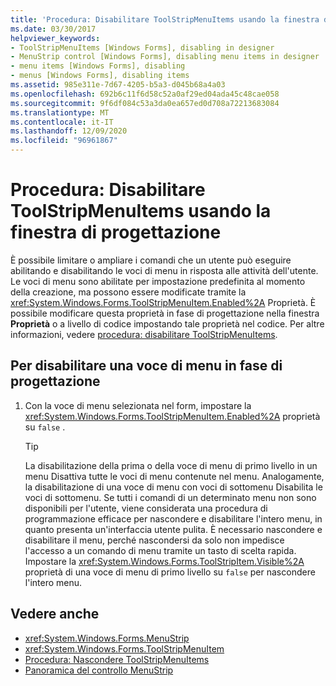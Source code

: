```yaml
---
title: 'Procedura: Disabilitare ToolStripMenuItems usando la finestra di progettazione'
ms.date: 03/30/2017
helpviewer_keywords:
- ToolStripMenuItems [Windows Forms], disabling in designer
- MenuStrip control [Windows Forms], disabling menu items in designer
- menu items [Windows Forms], disabling
- menus [Windows Forms], disabling items
ms.assetid: 985e311e-7d67-4205-b5a3-d045b68a4a03
ms.openlocfilehash: 692b6c11f6d58c52a0af29ed04ada45c48cae058
ms.sourcegitcommit: 9f6df084c53a3da0ea657ed0d708a72213683084
ms.translationtype: MT
ms.contentlocale: it-IT
ms.lasthandoff: 12/09/2020
ms.locfileid: "96961867"
---
```

# <a name="how-to-disable-toolstripmenuitems-using-the-designer"></a>Procedura: Disabilitare ToolStripMenuItems usando la finestra di progettazione
È possibile limitare o ampliare i comandi che un utente può eseguire abilitando e disabilitando le voci di menu in risposta alle attività dell'utente. Le voci di menu sono abilitate per impostazione predefinita al momento della creazione, ma possono essere modificate tramite la <xref:System.Windows.Forms.ToolStripMenuItem.Enabled%2A> Proprietà. È possibile modificare questa proprietà in fase di progettazione nella finestra **Proprietà** o a livello di codice impostando tale proprietà nel codice. Per altre informazioni, vedere [procedura: disabilitare ToolStripMenuItems](how-to-disable-toolstripmenuitems.md).

## <a name="to-disable-a-menu-item-at-design-time"></a>Per disabilitare una voce di menu in fase di progettazione

1. Con la voce di menu selezionata nel form, impostare la <xref:System.Windows.Forms.ToolStripMenuItem.Enabled%2A> proprietà su `false` .

    > [!TIP]
    > La disabilitazione della prima o della voce di menu di primo livello in un menu Disattiva tutte le voci di menu contenute nel menu. Analogamente, la disabilitazione di una voce di menu con voci di sottomenu Disabilita le voci di sottomenu. Se tutti i comandi di un determinato menu non sono disponibili per l'utente, viene considerata una procedura di programmazione efficace per nascondere e disabilitare l'intero menu, in quanto presenta un'interfaccia utente pulita. È necessario nascondere e disabilitare il menu, perché nascondersi da solo non impedisce l'accesso a un comando di menu tramite un tasto di scelta rapida. Impostare la <xref:System.Windows.Forms.ToolStripItem.Visible%2A> proprietà di una voce di menu di primo livello su `false` per nascondere l'intero menu.

## <a name="see-also"></a>Vedere anche

- <xref:System.Windows.Forms.MenuStrip>
- <xref:System.Windows.Forms.ToolStripMenuItem>
- [Procedura: Nascondere ToolStripMenuItems](how-to-hide-toolstripmenuitems.md)
- [Panoramica del controllo MenuStrip](menustrip-control-overview-windows-forms.md)
